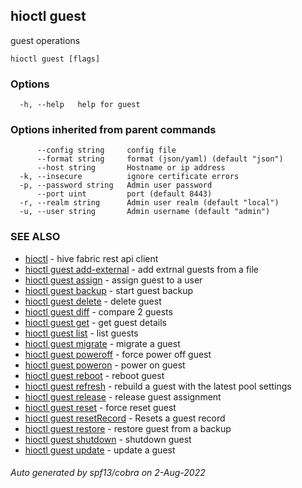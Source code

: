 ## hioctl guest

guest operations

```
hioctl guest [flags]
```

### Options

```
  -h, --help   help for guest
```

### Options inherited from parent commands

```
      --config string     config file
      --format string     format (json/yaml) (default "json")
      --host string       Hostname or ip address
  -k, --insecure          ignore certificate errors
  -p, --password string   Admin user password
      --port uint         port (default 8443)
  -r, --realm string      Admin user realm (default "local")
  -u, --user string       Admin username (default "admin")
```

### SEE ALSO

* [hioctl](hioctl.md)	 - hive fabric rest api client
* [hioctl guest add-external](hioctl_guest_add-external.md)	 - add extrnal guests from a file
* [hioctl guest assign](hioctl_guest_assign.md)	 - assign guest to a user
* [hioctl guest backup](hioctl_guest_backup.md)	 - start guest backup
* [hioctl guest delete](hioctl_guest_delete.md)	 - delete guest
* [hioctl guest diff](hioctl_guest_diff.md)	 - compare 2 guests
* [hioctl guest get](hioctl_guest_get.md)	 - get guest details
* [hioctl guest list](hioctl_guest_list.md)	 - list guests
* [hioctl guest migrate](hioctl_guest_migrate.md)	 - migrate a guest
* [hioctl guest poweroff](hioctl_guest_poweroff.md)	 - force power off guest
* [hioctl guest poweron](hioctl_guest_poweron.md)	 - power on guest
* [hioctl guest reboot](hioctl_guest_reboot.md)	 - reboot guest
* [hioctl guest refresh](hioctl_guest_refresh.md)	 - rebuild a guest with the latest pool settings
* [hioctl guest release](hioctl_guest_release.md)	 - release guest assignment
* [hioctl guest reset](hioctl_guest_reset.md)	 - force reset guest
* [hioctl guest resetRecord](hioctl_guest_resetRecord.md)	 - Resets a guest record
* [hioctl guest restore](hioctl_guest_restore.md)	 - restore guest from a backup
* [hioctl guest shutdown](hioctl_guest_shutdown.md)	 - shutdown guest
* [hioctl guest update](hioctl_guest_update.md)	 - update a guest

###### Auto generated by spf13/cobra on 2-Aug-2022
